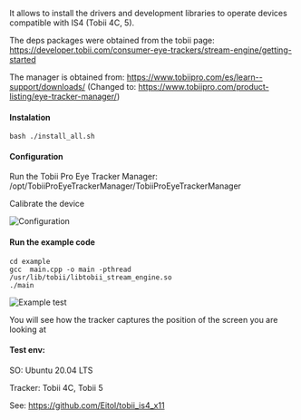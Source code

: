 It allows to install the drivers and development libraries to operate devices compatible with IS4 (Tobii 4C, 5).

The deps packages were obtained from the tobii page:
https://developer.tobii.com/consumer-eye-trackers/stream-engine/getting-started

The manager is obtained from:
https://www.tobiipro.com/es/learn--support/downloads/
(Changed to: https://www.tobiipro.com/product-listing/eye-tracker-manager/)

#### Instalation
```
bash ./install_all.sh
```
#### Configuration

Run the Tobii Pro Eye Tracker Manager:
/opt/TobiiProEyeTrackerManager/TobiiProEyeTrackerManager

Calibrate the device

![Configuration](media/config.gif)

#### Run the example code
```
cd example
gcc  main.cpp -o main -pthread /usr/lib/tobii/libtobii_stream_engine.so
./main
```
![Example test](media/example_test.gif)


You will see how the tracker captures the position of the screen you are looking at


#### Test env:

SO: Ubuntu 20.04 LTS

Tracker: Tobii 4C, Tobii 5

See:
https://github.com/Eitol/tobii_is4_x11



